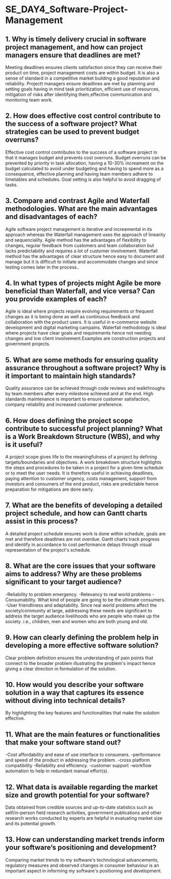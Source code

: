 # SE_DAY4_Software-Project-Management
## 1. Why is timely delivery crucial in software project management, and how can project managers ensure that deadlines are met?
Meeting deadlines ensures clients satisfaction since they can receive their product on time, project management costs are within budget. It is also a sense of standard in a competitive market building a good reputation and reliability.
Projectt managers ensure deadlines are met by planning and setting goals having in mind task prioritization, efficient use of resources, mitigation of risks after identifying them,effective communication and monitoring team work.

## 2. How does effective cost control contribute to the success of a software project? What strategies can be used to prevent budget overruns?
Effective cost control contributes to the success of a software project in that it manages budget and prevents cost overruns.
Budget overruns can be prevented by priority in task allocation, having a 10-30% increament on the budget calculated to avoid under budgeting and having to spend more as a consequence, effective planning and having team members adhere to timetables and schedules. Goal setting is also helpful to avoid dragging of tasks.

## 3. Compare and contrast Agile and Waterfall methodologies. What are the main advantages and disadvantages of each?
Agile software project management is iterative and increamental in its approach whereas the Waterfall management uses the approach of linearity and sequenciality.
Agile method has the advantages of flexibility to changes, regular feedback from customers and team collaboration but lacks predictability and requires a lot of customer involvement.
Waterfall method has the advantages of clear structure hence easy to document and manage but it is difficult to initiate and accommodate changes and since testing comes later in the process..

## 4. In what types of projects might Agile be more beneficial than Waterfall, and vice versa? Can you provide examples of each?
Agile is ideal where projects require evolving requirements or frequent changes as it is being done as well as continuous feedback and collaboration with the product users. It is useful in e-commerce website development and digital marketing campains.
Waterfall methodology is ideal where projects have clear goals and requirements hence not needing changes and low client involvement.Examples are construction projects and government projects.

## 5. What are some methods for ensuring quality assurance throughout a software project? Why is it important to maintain high standards?
Quality assurance can be achieved through code reviews and walkthroughs by team members after every milestone achieved and at the end. High standards maintenance is important to ensure customer satisfaction, company reliability and increased customer preference.

## 6. How does defining the project scope contribute to successful project planning? What is a Work Breakdown Structure (WBS), and why is it useful?
A project scope gives life to the meaningfulness of a project by defining targets/boundaries and objectives. 
A work breakdown structure highlights the steps and procedures to be taken in a project for a given time schedule or to meet the user needs. It is therefore useful in achieving deadlines, paying attention to customer urgency, costs management, support from investors and consumers of the end product, risks are predictable hence preparation for mitigations are done early.

## 7. What are the benefits of developing a detailed project schedule, and how can Gantt charts assist in this process?
A detailed project schedule ensures work is done within schedule, goals are met and therefore deadlines are not overdue. Gantt charts track progress and identify in accordance to cost performance delays through visual representation of the project's schedule.

## 8. What are the core issues that your software aims to address? Why are these problems significant to your target audience?
  -Reliability to problem emergency.
  -Relevancy to real world problems
  -Consumability. What kind of people are going to be the ultimate consumers.
  -User friendliness and adaptability.
  Since real world problems affect the society/community at large, addressing these needs are significant to address the target audience livelihoods who are people who make up the society .i.e., children, men and women who are both young and old.

## 9. How can clearly defining the problem help in developing a more effective software solution?
Clear problem definition ensures the understanding of pain points that connect to the broader problem illustrating the problem's impact hence giving a clear direction in formulation of the solution.

## 10. How would you describe your software solution in a way that captures its essence without diving into technical details?
By highlighting the key features and functionalities that make the solution effective.

## 11. What are the main features or functionalities that make your software stand out?
-Cost affordability and ease of use interface to consumers.
-performance and speed of the product in addressing the problem.
-cross platform compatibility
-Reliability and efficiency.
-customer support
-workflow automation to help in redundant manual effort(s).

## 12. What data is available regarding the market size and growth potential for your software?
Data obtained from credible sources and up-to-date statistics such as self/in-person field research activities, government publications and other research works conducted by experts are helpful in evaluating market size and its potential growth.
`
## 13. How can understanding market trends inform your software’s positioning and development?
Comparing market trends to my software's technological advancements, regulatory measures and observed changes in consumer behaviour is an important aspect in informing my software's positioning and development.
